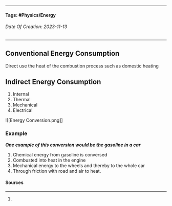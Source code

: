 __________________________________________________________________________
#### **Tags:** #Physics/Energy
###### *Date Of Creation: 2023-11-13*
__________________________________________________________________________
## Conventional Energy Consumption
Direct use the heat of the combustion process such as domestic heating
## Indirect Energy Consumption
1. Internal
2. Thermal
3. Mechanical
4. Electrical

![[Energy Conversion.png]]
### Example
***One example of this conversion would be the gasoline in a car*** 
1. Chemical energy from gasoline is conversed 
2. Combusted into heat in the engine
3. Mechanical energy to the wheels and thereby to the whole car 
4. Through friction with road and air to heat.
#### Sources
__________________________________________________________________________
1. 